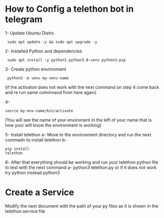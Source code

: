 # How to Config a telethon bot in telegram

1- Update Ubuntu Distro
  <pre><code> sudo apt update -y && sudo apt upgrade -y </code></pre>
2- Installed Python and dependencies
  <pre><code> sudo apt install -y python3 python3.8-venv python3-pip </code></pre>
  
3- Create python environment
   <pre><code> python3 -m venv my-venv-name </code></pre> (if the activaton does not work with the next command on step 4 come back and re run same commnand from here again)

4- <pre><code>source my-env-name/bin/activate </code></pre> (You will see the name of your enviroment in the left of your name that is how your will know the environment is working)

5- Install telethon
  a- Move to the environment directory and run the next commadn to install telethon
    b- <pre><code>pip install telethon</code></pre>

6- After that everything should be working and run your telethon python file to test with the next command 
    a- python3 telethon.py or if it does not work try python instead python3


# Create a Service
Modify the next document with the path of your py files as it is shown in the telethon.service file
  

